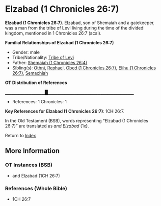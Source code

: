 # Elzabad (1 Chronicles 26:7)
**Elzabad (1 Chronicles 26:7)**. 
Elzabad, son of Shemaiah and a gatekeeper, was a man from the tribe of Levi living during the time of the divided kingdom, mentioned in 1 Chronicles 26:7 (acai). 




**Familial Relationships of Elzabad (1 Chronicles 26:7)**


* Gender: male
* Tribe/Nationality: [Tribe of Levi](../../../groups/md/acai/Levi.md)
* Father: [Shemaiah (1 Chronicles 26:4)](Shemaiah.9.md)
* Sibling(s): [Othni](Othni.md), [Rephael](Rephael.md), [Obed (1 Chronicles 26:7)](Obed.4.md), [Elihu (1 Chronicles 26:7)](Elihu.3.md), [Semachiah](Semachiah.md)


**OT Distribution of References**

▁▁▁▁▁▁▁▁▁▁▁▁█▁▁▁▁▁▁▁▁▁▁▁▁▁▁▁▁▁▁▁▁▁▁▁▁▁▁
* References: 1 Chronicles: 1



**Key References for Elzabad (1 Chronicles 26:7)**: 
1CH 26:7. 


In the Old Testament (BSB), words representing “Elzabad (1 Chronicles 26:7)” are translated as 
*and Elzabad* (1x). 




Return to [Index](00-Index.md)

## More Information

### OT Instances (BSB)

* and Elzabad (1CH 26:7)



### References (Whole Bible)

* 1CH 26:7



